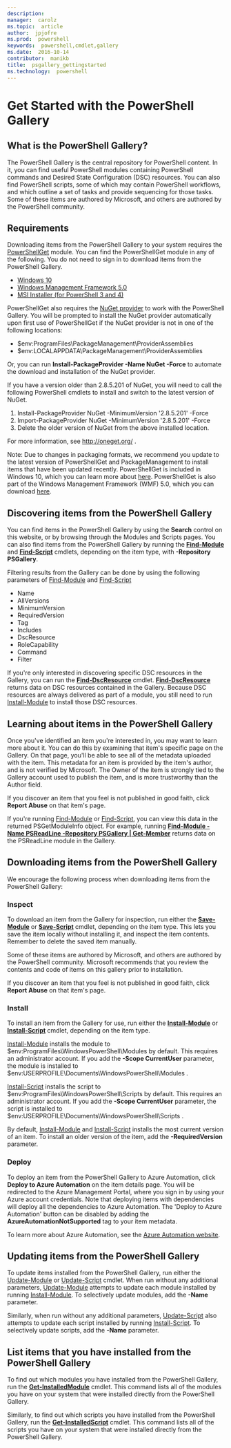 ```yaml
---
description:  
manager:  carolz
ms.topic:  article
author:  jpjofre
ms.prod:  powershell
keywords:  powershell,cmdlet,gallery
ms.date:  2016-10-14
contributor:  manikb
title:  psgallery_gettingstarted
ms.technology:  powershell
---
```


# Get Started with the PowerShell Gallery

## What is the PowerShell Gallery?

The PowerShell Gallery is the central repository for PowerShell content.
In it, you can find useful PowerShell modules containing PowerShell
commands and Desired State Configuration (DSC) resources. You can also
find PowerShell scripts, some of which may contain PowerShell workflows,
and which outline a set of tasks and provide sequencing for those tasks.
Some of these items are authored by Microsoft, and others are authored
by the PowerShell community.

## Requirements

Downloading items from the PowerShell Gallery to your system requires
the
[PowerShellGet](http://go.microsoft.com/fwlink/?LinkID=760387&clcid=0x409)
module. You can find the
PowerShellGet
module in any of the following. You do not need to sign in to download
items from the PowerShell Gallery.

-   [Windows
    10](http://go.microsoft.com/fwlink/?LinkID=624830&clcid=0x409)
-   [Windows Management Framework
    5.0](http://go.microsoft.com/fwlink/?LinkId=398175)
-   [MSI Installer (for PowerShell 3
    and 4)](http://go.microsoft.com/fwlink/?LinkID=746217&clcid=0x409)

PowerShellGet also requires the [NuGet
provider](http://go.microsoft.com/fwlink/?LinkId=722208) to work with
the PowerShell Gallery. You will be prompted to install the NuGet
provider automatically upon first use of PowerShellGet if the NuGet
provider is not in one of the following locations:

-   $env:ProgramFiles\\PackageManagement\\ProviderAssemblies
-   $env:LOCALAPPDATA\\PackageManagement\\ProviderAssemblies

Or, you can run **Install-PackageProvider -Name NuGet -Force** to
automate the download and installation of the NuGet provider.

  
If you have a version older than 2.8.5.201 of NuGet, you will need to call the following
PowerShell cmdlets to install and switch to the latest version of NuGet.

1.  Install-PackageProvider NuGet -MinimumVersion '2.8.5.201' -Force
2.  Import-PackageProvider NuGet -MinimumVersion '2.8.5.201' -Force
3.  Delete the older version of NuGet from the above installed location.

For more information, see <http://oneget.org/> .

  
Note: Due to changes in packaging formats, we recommend you update to
the latest version of PowerShellGet and PackageManagement to install
items that have been updated recently. PowerShellGet is included in
Windows 10, which you can learn more about
[here](http://go.microsoft.com/fwlink/?LinkID=624830&clcid=0x409).
PowerShellGet is also part of the Windows Management Framework (WMF)
5.0, which you can download
[here](http://go.microsoft.com/fwlink/?LinkId=398175).

## Discovering items from the PowerShell Gallery

You can find items in the PowerShell Gallery by using the **Search**
control on this website, or by browsing through the Modules and Scripts
pages. You can also find items from the PowerShell Gallery by running
the
[**Find-Module**](http://go.microsoft.com/fwlink/?LinkID=760387&clcid=0x409)
and
[**Find-Script**](http://go.microsoft.com/fwlink/?LinkID=760387&clcid=0x409)
cmdlets, depending on the item type, with **-Repository PSGallery**.

Filtering results from the Gallery can be done by using the following
parameters of
[Find-Module](http://go.microsoft.com/fwlink/?LinkID=760387&clcid=0x409)
and
[Find-Script](http://go.microsoft.com/fwlink/?LinkID=760387&clcid=0x409)

- Name
- AllVersions
- MinimumVersion
- RequiredVersion
- Tag
- Includes
- DscResource
- RoleCapability
- Command
- Filter

If you're only interested in discovering specific DSC resources in the
Gallery, you can run the
[**Find-DscResource**](http://go.microsoft.com/fwlink/?LinkID=760387&clcid=0x409)
cmdlet.
[**Find-DscResource**](http://go.microsoft.com/fwlink/?LinkID=760387&clcid=0x409)
returns data on DSC resources contained in the Gallery. Because DSC
resources are always delivered as part of a module, you still need to
run
[Install-Module](http://go.microsoft.com/fwlink/?LinkID=760387&clcid=0x409)
to install those DSC resources.

## Learning about items in the PowerShell Gallery

Once you've identified an item you're interested in, you may want to
learn more about it. You can do this by examining that item's specific
page on the Gallery. On that page, you'll be able to see all of the
metadata uploaded with the item. This metadata for an item is provided
by the item's author, and is not verified by Microsoft. The Owner of the
item is strongly tied to the Gallery account used to publish the item,
and is more trustworthy than the Author field.

If you discover an item that you feel is not published in good faith,
click **Report Abuse** on that item's page.

If you're running
[Find-Module](http://go.microsoft.com/fwlink/?LinkID=760387&clcid=0x409)
or
[Find-Script](http://go.microsoft.com/fwlink/?LinkID=760387&clcid=0x409),
you can view this data in the returned PSGetModuleInfo object. For
example, running [**Find-Module -Name PSReadLine -Repository PSGallery |
Get-Member**](http://go.microsoft.com/fwlink/?LinkID=760387&clcid=0x409)
returns data on the PSReadLine module in the Gallery.

## Downloading items from the PowerShell Gallery

We encourage the following process when downloading items from the
PowerShell Gallery:

### Inspect

To download an item from the Gallery for inspection, run either the
[**Save-Module**](http://go.microsoft.com/fwlink/?LinkID=760387&clcid=0x409)
or
[**Save-Script**](http://go.microsoft.com/fwlink/?LinkID=760387&clcid=0x409)
cmdlet, depending on the item type. This lets you save the item locally
without installing it, and inspect the item contents. Remember to delete
the saved item manually.

Some of these items are authored by Microsoft, and others are authored
by the PowerShell community. Microsoft recommends that you review the
contents and code of items on this gallery prior to installation.

If you discover an item that you feel is not published in good faith,
click **Report Abuse** on that item's page.

### Install

To install an item from the Gallery for use, run either the
[**Install-Module**](http://go.microsoft.com/fwlink/?LinkID=760387&clcid=0x409)
or
[**Install-Script**](http://go.microsoft.com/fwlink/?LinkID=760387&clcid=0x409)
cmdlet, depending on the item type.

[Install-Module](http://go.microsoft.com/fwlink/?LinkID=760387&clcid=0x409)
installs the module to $env:ProgramFiles\\WindowsPowerShell\\Modules by
default. This requires an administrator account. If you add the **-Scope
CurrentUser** parameter, the module is installed to
$env:USERPROFILE\\Documents\\WindowsPowerShell\\Modules .

[Install-Script](http://go.microsoft.com/fwlink/?LinkID=760387&clcid=0x409)
installs the script to $env:ProgramFiles\\WindowsPowerShell\\Scripts by
default. This requires an administrator account. If you add the **-Scope
CurrentUser** parameter, the script is installed to
$env:USERPROFILE\\Documents\\WindowsPowerShell\\Scripts .

By default,
[Install-Module](http://go.microsoft.com/fwlink/?LinkID=760387&clcid=0x409)
and
[Install-Script](http://go.microsoft.com/fwlink/?LinkID=760387&clcid=0x409)
installs the most current version of an item. To install an older
version of the item, add the **-RequiredVersion** parameter.

### Deploy

To deploy an item from the PowerShell Gallery to Azure Automation, click
**Deploy to Azure Automation** on the item details page. You will be
redirected to the Azure Management Portal, where you sign in by using
your Azure account credentials. Note that deploying items with
dependencies will deploy all the dependencies to Azure Automation. The
'Deploy to Azure Automation' button can be disabled by adding the
**AzureAutomationNotSupported** tag to your item metadata.

To learn more about Azure Automation, see the [Azure Automation
website](http://azure.microsoft.com/en-us/services/automation/).

## Updating items from the PowerShell Gallery

To update items installed from the PowerShell Gallery, run either the
[Update-Module](http://go.microsoft.com/fwlink/?LinkID=760387&clcid=0x409)
or
[Update-Script](http://go.microsoft.com/fwlink/?LinkID=760387&clcid=0x409)
cmdlet. When run without any additional parameters,
[Update-Module](http://go.microsoft.com/fwlink/?LinkID=760387&clcid=0x409)
attempts to update each module installed by running
[Install-Module](http://go.microsoft.com/fwlink/?LinkID=760387&clcid=0x409).
To selectively update modules, add the **-Name** parameter.

Similarly, when run without any additional parameters,
[Update-Script](http://go.microsoft.com/fwlink/?LinkID=760387&clcid=0x409)
also attempts to update each script installed by running
[Install-Script](http://go.microsoft.com/fwlink/?LinkID=760387&clcid=0x409).
To selectively update scripts, add the **-Name** parameter.

## List items that you have installed from the PowerShell Gallery

To find out which modules you have installed from the PowerShell
Gallery, run the
[**Get-InstalledModule**](http://go.microsoft.com/fwlink/?LinkID=760387&clcid=0x409)
cmdlet. This command lists all of the modules you have on your system
that were installed directly from the PowerShell Gallery.

Similarly, to find out which scripts you have installed from the
PowerShell Gallery, run the
[**Get-InstalledScript**](http://go.microsoft.com/fwlink/?LinkID=760387&clcid=0x409)
cmdlet. This command lists all of the scripts you have on your system
that were installed directly from the PowerShell Gallery.

